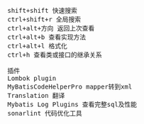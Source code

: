 <pre>
shift+shift 快速搜索
ctrl+shift+r 全局搜索
ctrl+alt+方向 返回上次查看
ctrl+alt+b 查看实现方法
ctrl+alt+l 格式化
ctrl+h 查看类或接口的继承关系

插件
Lombok plugin
MyBatisCodeHelperPro mapper转到xml
Translation 翻译
Mybatis Log Plugins 查看完整sql及性能
sonarlint 代码优化工具
